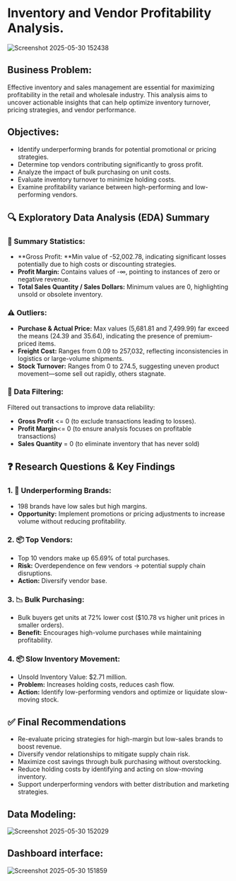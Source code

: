 # Inventory and Vendor Profitability Analysis.
![Screenshot 2025-05-30 152438](https://github.com/user-attachments/assets/bcfd6b50-f18b-4ea7-8105-ea8419dfe08e)


## Business Problem:
Effective inventory and sales management are essential for maximizing profitability in the retail and wholesale industry. This analysis aims to uncover actionable insights that can help optimize inventory turnover, pricing strategies, and vendor performance.

## Objectives:
- Identify underperforming brands for potential promotional or pricing strategies.
- Determine top vendors contributing significantly to gross profit.
- Analyze the impact of bulk purchasing on unit costs.
- Evaluate inventory turnover to minimize holding costs.
- Examine profitability variance between high-performing and low-performing vendors.

## 🔍 Exploratory Data Analysis (EDA) Summary
### 📌 Summary Statistics:
- **Gross Profit: **Min value of -52,002.78, indicating significant losses potentially due to high costs or discounting strategies.
- **Profit Margin:** Contains values of -∞, pointing to instances of zero or negative revenue.
- **Total Sales Quantity / Sales Dollars:** Minimum values are 0, highlighting unsold or obsolete inventory.

### ⚠️ Outliers:
- **Purchase & Actual Price:** Max values (5,681.81 and 7,499.99) far exceed the means (24.39 and 35.64), indicating the presence of premium-priced items.
- **Freight Cost:** Ranges from 0.09 to 257,032, reflecting inconsistencies in logistics or large-volume shipments.
- **Stock Turnover:** Ranges from 0 to 274.5, suggesting uneven product movement—some sell out rapidly, others stagnate.

### 🧹 Data Filtering:
Filtered out transactions to improve data reliability:
- **Gross Profit** <= 0 (to exclude transactions leading to losses).
- **Profit Margin**<= 0 (to ensure analysis focuses on profitable transactions)
- **Sales Quantity** = 0 (to eliminate inventory that has never sold)


## ❓ Research Questions & Key Findings
### 1. 🚩 Underperforming Brands:
- 198 brands have low sales but high margins.
- **Opportunity:** Implement promotions or pricing adjustments to increase volume without reducing profitability.

### 2. 📦 Top Vendors:
- Top 10 vendors make up 65.69% of total purchases.
- **Risk:** Overdependence on few vendors → potential supply chain disruptions.
- **Action:** Diversify vendor base.

### 3. 📉 Bulk Purchasing:
- Bulk buyers get units at 72% lower cost ($10.78 vs higher unit prices in smaller orders).
- **Benefit:** Encourages high-volume purchases while maintaining profitability.

### 4. 📦 Slow Inventory Movement:
- Unsold Inventory Value: $2.71 million.
- **Problem:** Increases holding costs, reduces cash flow.
- **Action:** Identify low-performing vendors and optimize or liquidate slow-moving stock.

## ✅ Final Recommendations
- Re-evaluate pricing strategies for high-margin but low-sales brands to boost revenue.
- Diversify vendor relationships to mitigate supply chain risk.
- Maximize cost savings through bulk purchasing without overstocking.
- Reduce holding costs by identifying and acting on slow-moving inventory.
- Support underperforming vendors with better distribution and marketing strategies.

## Data Modeling:
![Screenshot 2025-05-30 152029](https://github.com/user-attachments/assets/9e811cc4-7b7a-49a0-be69-2d962be74bbd)


## Dashboard interface:
![Screenshot 2025-05-30 151859](https://github.com/user-attachments/assets/c7b9d9f6-d9a5-4d0e-85a8-211ea25c7908)
